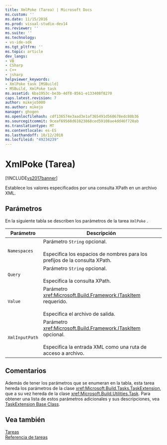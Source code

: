 ```yaml
---
title: XmlPoke (Tarea) | Microsoft Docs
ms.custom: ''
ms.date: 11/15/2016
ms.prod: visual-studio-dev14
ms.reviewer: ''
ms.suite: ''
ms.technology:
- vs-ide-sdk
ms.tgt_pltfrm: ''
ms.topic: article
dev_langs:
- VB
- CSharp
- C++
- jsharp
helpviewer_keywords:
- XmlPoke task [MSBuild]
- MSBuild, XmlPoke task
ms.assetid: 6ba1953c-be3b-4df8-8561-e133408f8270
caps.latest.revision: 7
author: mikejo5000
ms.author: mikejo
manager: ghogen
ms.openlocfilehash: cdf136574e3aad3e1af365491d560678edc80b36
ms.sourcegitcommit: 9ceaf69568d61023868ced59108ae4dd46f720ab
ms.translationtype: MT
ms.contentlocale: es-ES
ms.lasthandoff: 10/12/2018
ms.locfileid: "49234239"
---
```

# <a name="xmlpoke-task"></a>XmlPoke (Tarea)
[!INCLUDE[vs2017banner](../includes/vs2017banner.md)]

  
Establece los valores especificados por una consulta XPath en un archivo XML.  
  
## <a name="parameters"></a>Parámetros  
 En la siguiente tabla se describen los parámetros de la tarea `XmlPoke` .  
  
|Parámetro|Descripción|  
|---------------|-----------------|  
|`Namespaces`|Parámetro `String` opcional.<br /><br /> Especifica los espacios de nombres para los prefijos de la consulta XPath.|  
|`Query`|Parámetro `String` opcional.<br /><br /> Especifica la consulta XPath.|  
|`Value`|Parámetro <xref:Microsoft.Build.Framework.ITaskItem> requerido.<br /><br /> Especifica el archivo de salida.|  
|`XmlInputPath`|Parámetro <xref:Microsoft.Build.Framework.ITaskItem> opcional.<br /><br /> Especifica la entrada XML como una ruta de acceso a archivo.|  
  
## <a name="remarks"></a>Comentarios  
 Además de tener los parámetros que se enumeran en la tabla, esta tarea hereda los parámetros de la clase <xref:Microsoft.Build.Tasks.TaskExtension>, que a su vez hereda de la clase <xref:Microsoft.Build.Utilities.Task>. Para obtener una lista de estos parámetros adicionales y sus descripciones, vea [TaskExtension Base Class](../msbuild/taskextension-base-class.md).  
  
## <a name="see-also"></a>Vea también  
 [Tareas](../msbuild/msbuild-tasks.md)   
 [Referencia de tareas](../msbuild/msbuild-task-reference.md)



